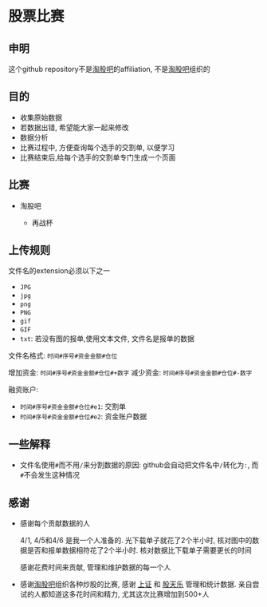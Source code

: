 # 股票比赛

## 申明

这个github repository不是[淘股吧](http://www.taoguba.com.cn/)的affiliation, 不是[淘股吧](http://www.taoguba.com.cn/)组织的

## 目的

* 收集原始数据
* 若数据出错, 希望能大家一起来修改
* 数据分析
* 比赛过程中, 方便查询每个选手的交割单, 以便学习
* 比赛结束后,给每个选手的交割单专门生成一个页面


## 比赛

* 淘股吧

  * 再战杯
  
## 上传规则

文件名的extension必须以下之一

* `JPG`
* `jpg`
* `png`
* `PNG`
* `gif`
* `GIF`
* `txt`: 若没有图的报单,使用文本文件, 文件名是报单的数据

文件名格式: `时间#序号#资金金额#仓位`

增加资金: `时间#序号#资金金额#仓位#+数字`
减少资金: `时间#序号#资金金额#仓位#-数字`

融资账户: 

* `时间#序号#资金金额#仓位#e1`: 交割单
* `时间#序号#资金金额#仓位#e2`: 资金账户数据

## 一些解释

* 文件名使用`#`而不用`/`来分割数据的原因: github会自动把文件名中`/`转化为`:`, 而`#`不会发生这种情况


## 感谢

* 感谢每个贡献数据的人

	4/1, 4/5和4/6 是我一个人准备的. 光下载单子就花了2个半小时, 核对图中的数据是否和报单数据相符花了2个半小时. 核对数据比下载单子需要更长的时间
	
	感谢花费时间来贡献, 管理和维护数据的每一个人
	
* 感谢[淘股吧](http://www.taoguba.com.cn/)组织各种炒股的比赛, 感谢 [上证](http://www.taoguba.com.cn/blog/843137) 和 [股天乐](http://www.taoguba.com.cn/blog/2) 管理和统计数据. 亲自尝试的人都知道这多花时间和精力, 尤其这次比赛增加到500+人